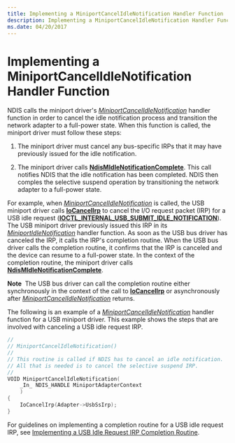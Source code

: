 ```yaml
---
title: Implementing a MiniportCancelIdleNotification Handler Function
description: Implementing a MiniportCancelIdleNotification Handler Function
ms.date: 04/20/2017
---
```


# Implementing a MiniportCancelIdleNotification Handler Function


NDIS calls the miniport driver's [*MiniportCancelIdleNotification*](/windows-hardware/drivers/ddi/ndis/nc-ndis-miniport_cancel_idle_notification) handler function in order to cancel the idle notification process and transition the network adapter to a full-power state. When this function is called, the miniport driver must follow these steps:

1.  The miniport driver must cancel any bus-specific IRPs that it may have previously issued for the idle notification.

2.  The miniport driver calls [**NdisMIdleNotificationComplete**](/windows-hardware/drivers/ddi/ndis/nf-ndis-ndismidlenotificationcomplete). This call notifies NDIS that the idle notification has been completed. NDIS then comples the selective suspend operation by transitioning the network adapter to a full-power state.

For example, when [*MiniportCancelIdleNotification*](/windows-hardware/drivers/ddi/ndis/nc-ndis-miniport_cancel_idle_notification) is called, the USB miniport driver calls [**IoCancelIrp**](/windows-hardware/drivers/ddi/wdm/nf-wdm-iocancelirp) to cancel the I/O request packet (IRP) for a USB idle request ([**IOCTL\_INTERNAL\_USB\_SUBMIT\_IDLE\_NOTIFICATION**](/windows-hardware/drivers/ddi/usbioctl/ni-usbioctl-ioctl_internal_usb_submit_idle_notification)). The USB miniport driver previously issued this IRP in its [*MiniportIdleNotification*](/windows-hardware/drivers/ddi/ndis/nc-ndis-miniport_idle_notification) handler function. As soon as the USB bus driver has canceled the IRP, it calls the IRP's completion routine. When the USB bus driver calls the completion routine, it confirms that the IRP is canceled and the device can resume to a full-power state. In the context of the completion routine, the miniport driver calls [**NdisMIdleNotificationComplete**](/windows-hardware/drivers/ddi/ndis/nf-ndis-ndismidlenotificationcomplete).

**Note**  The USB bus driver can call the completion routine either synchronously in the context of the call to [**IoCancelIrp**](/windows-hardware/drivers/ddi/wdm/nf-wdm-iocancelirp) or asynchronously after [*MiniportCancelIdleNotification*](/windows-hardware/drivers/ddi/ndis/nc-ndis-miniport_cancel_idle_notification) returns.

 

The following is an example of a [*MiniportCancelIdleNotification*](/windows-hardware/drivers/ddi/ndis/nc-ndis-miniport_cancel_idle_notification) handler function for a USB miniport driver. This example shows the steps that are involved with canceling a USB idle request IRP.

```C++
//
// MiniportCancelIdleNotification()
//
// This routine is called if NDIS has to cancel an idle notification.
// All that is needed is to cancel the selective suspend IRP.
//
VOID MiniportCancelIdleNotification(
    _In_ NDIS_HANDLE MiniportAdapterContext
    )
{
    IoCancelIrp(Adapter->UsbSsIrp);
}
```

For guidelines on implementing a completion routine for a USB idle request IRP, see [Implementing a USB Idle Request IRP Completion Routine](implementing-a-usb-idle-request-irp-completion-routine.md).

 

